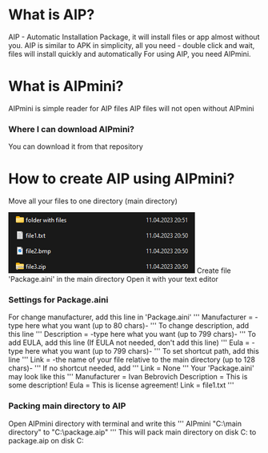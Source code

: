 # What is AIP?
AIP - Automatic Installation Package, it will install files or app almost without you.
AIP is similar to APK in simplicity, all you need - double click and wait, files will install quickly and automatically
For using AIP, you need AIPmini.

# What is AIPmini?
AIPmini is simple reader for AIP files
AIP files will not open without AIPmini
### Where I can download AIPmini?
You can download it from that repository

# How to create AIP using AIPmini?
Move all your files to one directory (main directory)

![Your directory may look like this](https://github.com/wfuctalsoft/AIP/blob/images/image.png?raw=true)
Create file 'Package.aini' in the main directory
Open it with your text editor
### Settings for Package.aini
For change manufacturer, add this line in 'Package.aini'
'''
Manufacturer = -type here what you want (up to 80 chars)-
'''
To change description, add this line
'''
Description = -type here what you want (up to 799 chars)-
'''
To add EULA, add this line (If EULA not needed, don't add this line)
'''
Eula = -type here what you want (up to 799 chars)-
'''
To set shortcut path, add this line
'''
Link = -the name of your file relative to the main directory (up to 128 chars)-
'''
If no shortcut needed, add
'''
Link = None
'''
Your 'Package.aini' may look like this
'''
Manufacturer = Ivan Bebrovich
Description = This is some description!
Eula = This is license agreement!
Link = file1.txt
'''
### Packing main directory to AIP
Open AIPmini directory with terminal and write this
'''
AIPmini "C:\main directory" to "C:\package.aip"
'''
This will pack main directory on disk C: to package.aip on disk C:
